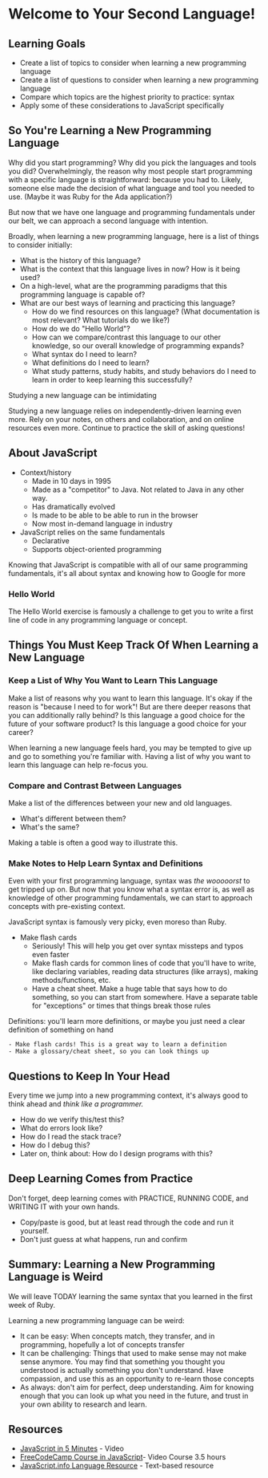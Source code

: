 # Welcome to Your Second Language!

## Learning Goals

- Create a list of topics to consider when learning a new programming language
- Create a list of questions to consider when learning a new programming language
- Compare which topics are the highest priority to practice: syntax
- Apply some of these considerations to JavaScript specifically

## So You're Learning a New Programming Language

Why did you start programming? Why did you pick the languages and tools you did? Overwhelmingly, the reason why most people start programming with a specific language is straightforward: because you had to. Likely, someone else made the decision of what language and tool you needed to use. (Maybe it was Ruby for the Ada application?)

But now that we have one language and programming fundamentals under our belt, we can approach a second language with intention.

Broadly, when learning a new programming language, here is a list of things to consider initially:

- What is the history of this language?
- What is the context that this language lives in now? How is it being used?
- On a high-level, what are the programming paradigms that this programming language is capable of?
- What are our best ways of learning and practicing this language?
    - How do we find resources on this language? (What documentation is most relevant? What tutorials do we like?)
    - How do we do "Hello World"?
    - How can we compare/contrast this language to our other knowledge, so our overall knowledge of programming expands?
    - What syntax do I need to learn?
    - What definitions do I need to learn?
    - What study patterns, study habits, and study behaviors do I need to learn in order to keep learning this successfully?

Studying a new language can be intimidating

Studying a new language relies on independently-driven learning even more. Rely on your notes, on others and collaboration, and on online resources even more. Continue to practice the skill of asking questions!

## About JavaScript

- Context/history
    - Made in 10 days in 1995
    - Made as a "competitor" to Java. Not related to Java in any other way.
    - Has dramatically evolved
    - Is made to be able to be able to run in the browser
    - Now most in-demand language in industry
- JavaScript relies on the same fundamentals
    - Declarative
    - Supports object-oriented programming

Knowing that JavaScript is compatible with all of our same programming fundamentals, it's all about syntax and knowing how to Google for more

### Hello World

The Hello World exercise is famously a challenge to get you to write a first line of code in any programming language or concept.

## Things You Must Keep Track Of When Learning a New Language

### Keep a List of Why You Want to Learn This Language

Make a list of reasons why you want to learn this language. It's okay if the reason is "because I need to for work"! But are there deeper reasons that you can additionally rally behind? Is this language a good choice for the future of your software product? Is this language a good choice for your career?

When learning a new language feels hard, you may be tempted to give up and go to something you're familiar with. Having a list of why you want to learn this language can help re-focus you.

### Compare and Contrast Between Languages

Make a list of the differences between your new and old languages.
- What's different between them?
- What's the same?

Making a table is often a good way to illustrate this.

### Make Notes to Help Learn Syntax and Definitions

Even with your first programming language, syntax was *the wooooorst* to get tripped up on. But now that you know what a syntax error is, as well as knowledge of other programming fundamentals, we can start to approach concepts with pre-existing context.

JavaScript syntax is famously very picky, even moreso than Ruby.

- Make flash cards
    - Seriously! This will help you get over syntax missteps and typos even faster
    - Make flash cards for common lines of code that you'll have to write, like declaring variables, reading data structures (like arrays), making methods/functions, etc.
    - Have a cheat sheet. Make a huge table that says how to do something, so you can start from somewhere. Have a separate table for "exceptions" or times that things break those rules
    
Definitions: you'll learn more definitions, or maybe you just need a clear definition of something on hand

    - Make flash cards! This is a great way to learn a definition
    - Make a glossary/cheat sheet, so you can look things up

## Questions to Keep In Your Head

Every time we jump into a new programming context, it's always good to think ahead and *think like a programmer.*

- How do we verify this/test this?
- What do errors look like?
- How do I read the stack trace?
- How do I debug this?
- Later on, think about: How do I design programs with this?

## Deep Learning Comes from Practice

Don't forget, deep learning comes with PRACTICE, RUNNING CODE, and WRITING IT with your own hands.
- Copy/paste is good, but at least read through the code and run it yourself.
- Don't just guess at what happens, run and confirm

## Summary: Learning a New Programming Language is Weird

We will leave TODAY learning the same syntax that you learned in the first week of Ruby.

Learning a new programming language can be weird:

- It can be easy: When concepts match, they transfer, and in programming, hopefully a lot of concepts transfer
- It can be challenging: Things that used to make sense may not make sense anymore. You may find that something you thought you understood is actually something you don't understand. Have compassion, and use this as an opportunity to re-learn those concepts
- As always: don't aim for perfect, deep understanding. Aim for knowing enough that you can look up what you need in the future, and trust in your own ability to research and learn.

## Resources

- [JavaScript in 5 Minutes](https://youtu.be/c-I5S_zTwAc) - Video
- [FreeCodeCamp Course in JavaScript](https://youtu.be/PkZNo7MFNFg)- Video Course 3.5 hours
- [JavaScript.info Language Resource](https://javascript.info/) - Text-based resource